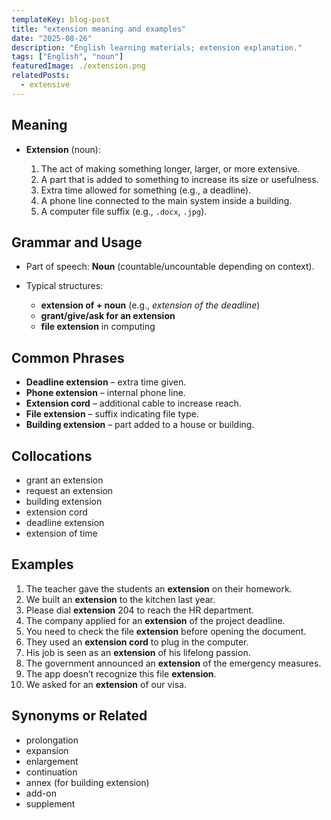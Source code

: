 ```yaml
---
templateKey: blog-post
title: "extension meaning and examples"
date: "2025-08-26"
description: "English learning materials; extension explanation."
tags: ["English", "noun"]
featuredImage: ./extension.png
relatedPosts:
  - extensive
---
```


## Meaning

- **Extension** (noun):

  1. The act of making something longer, larger, or more extensive.
  2. A part that is added to something to increase its size or usefulness.
  3. Extra time allowed for something (e.g., a deadline).
  4. A phone line connected to the main system inside a building.
  5. A computer file suffix (e.g., `.docx`, `.jpg`).

## Grammar and Usage

- Part of speech: **Noun** (countable/uncountable depending on context).
- Typical structures:

  - **extension of + noun** (e.g., _extension of the deadline_)
  - **grant/give/ask for an extension**
  - **file extension** in computing

## Common Phrases

- **Deadline extension** – extra time given.
- **Phone extension** – internal phone line.
- **Extension cord** – additional cable to increase reach.
- **File extension** – suffix indicating file type.
- **Building extension** – part added to a house or building.

## Collocations

- grant an extension
- request an extension
- building extension
- extension cord
- deadline extension
- extension of time

## Examples

1. The teacher gave the students an **extension** on their homework.
2. We built an **extension** to the kitchen last year.
3. Please dial **extension** 204 to reach the HR department.
4. The company applied for an **extension** of the project deadline.
5. You need to check the file **extension** before opening the document.
6. They used an **extension cord** to plug in the computer.
7. His job is seen as an **extension** of his lifelong passion.
8. The government announced an **extension** of the emergency measures.
9. The app doesn’t recognize this file **extension**.
10. We asked for an **extension** of our visa.

## Synonyms or Related

- prolongation
- expansion
- enlargement
- continuation
- annex (for building extension)
- add-on
- supplement
